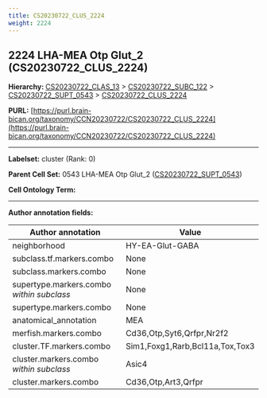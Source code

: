 ```yaml
---
title: CS20230722_CLUS_2224
weight: 2224
---
```

## 2224 LHA-MEA Otp Glut_2 (CS20230722_CLUS_2224)
<b>Hierarchy: </b>
[CS20230722_CLAS_13](../CS20230722_CLAS_13) >
[CS20230722_SUBC_122](../CS20230722_SUBC_122) >
[CS20230722_SUPT_0543](../CS20230722_SUPT_0543) >
[CS20230722_CLUS_2224](../CS20230722_CLUS_2224)

**PURL:** [https://purl.brain-bican.org/taxonomy/CCN20230722/CS20230722_CLUS_2224](https://purl.brain-bican.org/taxonomy/CCN20230722/CS20230722_CLUS_2224)

---


**Labelset:** cluster (Rank: 0)

**Parent Cell Set:** 0543 LHA-MEA Otp Glut_2 ([CS20230722_SUPT_0543](../CS20230722_SUPT_0543))



**Cell Ontology Term:** 

[MARKER GENES.]: #


---

[TRANSFERRED ANNOTATIONS.]: #


[AUTHOR ANNOTATION FIELDS.]: #


**Author annotation fields:**

| Author annotation | Value |
|-------------------|-------|
|neighborhood|HY-EA-Glut-GABA|
|subclass.tf.markers.combo|None|
|subclass.markers.combo|None|
|supertype.markers.combo _within subclass_|None|
|supertype.markers.combo|None|
|anatomical_annotation|MEA|
|merfish.markers.combo|Cd36,Otp,Syt6,Qrfpr,Nr2f2|
|cluster.TF.markers.combo|Sim1,Foxg1,Rarb,Bcl11a,Tox,Tox3|
|cluster.markers.combo _within subclass_|Asic4|
|cluster.markers.combo|Cd36,Otp,Art3,Qrfpr|
